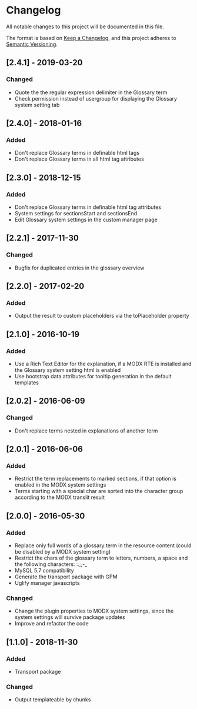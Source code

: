 # Changelog
All notable changes to this project will be documented in this file.

The format is based on [Keep a Changelog](https://keepachangelog.com/en/1.0.0/),
and this project adheres to [Semantic Versioning](https://semver.org/spec/v2.0.0.html).

## [2.4.1] - 2019-03-20
### Changed
- Quote the the regular expression delimiter in the Glossary term
- Check permission instead of usergroup for displaying the Glossary system setting tab

## [2.4.0] - 2018-01-16
### Added
- Don't replace Glossary terms in definable html tags
- Don't replace Glossary terms in all html tag attributes

## [2.3.0] - 2018-12-15
### Added
- Don't replace Glossary terms in definable html tag attributes
- System settings for sectionsStart and sectionsEnd
- Edit Glossary system settings in the custom manager page

## [2.2.1] - 2017-11-30
### Changed
- Bugfix for duplicated entries in the glossary overview

## [2.2.0] - 2017-02-20
### Added
- Output the result to custom placeholders via the toPlaceholder property

## [2.1.0] - 2016-10-19
### Added
- Use a Rich Text Editor for the explanation, if a MODX RTE is installed and the Glossary system setting html is enabled
- Use bootstrap data attributes for tooltip generation in the default templates

## [2.0.2] - 2016-06-09
### Changed
- Don't replace terms nested in explanations of another term

## [2.0.1] - 2016-06-06
### Added
- Restrict the term replacements to marked sections, if that option is enabled in the MODX system settings
- Terms starting with a special char are sorted into the character group according to the MODX translit result

## [2.0.0] - 2016-05-30
### Added
- Replace only full words of a glossary term in the resource content (could be disabled by a MODX system setting)
- Restrict the chars of the glossary term to letters, numbers, a space and the following characters: :.;,-_
- MySQL 5.7 compatibility
- Generate the transport package with GPM
- Uglify manager javascripts
### Changed
- Change the plugin properties to MODX system settings, since the system settings will survive package updates
- Improve and refactor the code

## [1.1.0] - 2018-11-30
### Added
- Transport package
### Changed
- Output templateable by chunks
